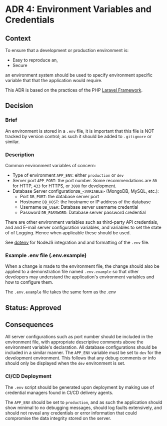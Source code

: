 # ADR 4: Environment Variables and Credentials

## Context

To ensure that a development or production environment is: 
- Easy to reproduce an,
- Secure

an environment system should be used to specify environment specific
variable that that the application would require. 

This ADR is based on the practices of the PHP [Laravel
Framework](https://laravel.com/docs/master/configuration).


## Decision

### Brief
An environment is stored in a `.env` file, it is important that this file
is NOT tracked by version control; as such it should be added to
`.gitignore` or similar.

### Description
Common environment variables of concern:
- Type of environment `APP_ENV`: either `production` or `dev`
- Server port `APP_PORT`: the port number. Some recommendations are `80`
  for HTTP, `433` for HTTPS, or `3000` for development.
- Database Server configuration`DB_<VARIABLE>` (MongoDB, MySQL, etc.):
    - Port `DB_PORT`: the database server port
    - Hostname `DB_HOST`: the hostname or IP address of the database
    - Username `DB_USER`: Database server username credential
    - Password `DB_PASSWORD`: Database server password credential

There are other environment variables such as third-party API credentials,
and and E-mail server configuration variables, and variables to set the
state of of Logging. Hence when applicable these should be used.

See [dotenv](https://github.com/motdotla/dotenv) for NodeJS integration and
and formatting of the `.env` file.

### Example .env file (.env.example)
When a change is made to the environment file, the change should also be
applied to a demonstration file named `.env.example` so that other
developers may understand the application's environment variables and how
to configure them.

The `.env.example` file takes the same form as the .env

## Status: Approved

## Consequences

All server configurations such as port number should be included in the
environment file, with appropriate descriptive comments above the
environment variable's declaration. All database configurations should be
included in a similar manner. The `APP_ENV` variable must be set to `dev`
for the development environment. This follows that any debug comments or
info should only be displayed when the `dev` environment is set. 

### CI/CD Deployment
The `.env` script should be generated upon deployment by making use of
credential managers found in CI/CD delivery agents.

The `APP_ENV` should be set to `production`, and as such the application
should show minimal to no debugging messages, should log faults
extensively, and should not reveal any credentials or error information
that could compromise the data integrity stored on the server.